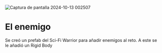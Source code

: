 ![Captura de pantalla 2024-10-13 002507](https://github.com/user-attachments/assets/0600c092-1f30-4477-9856-5b3e969f6fe9)
# El enemigo
Se creó un prefab del Sci-Fi Warrior para añadir enemigos al reto. A este se le añadió un Rigid Body 
